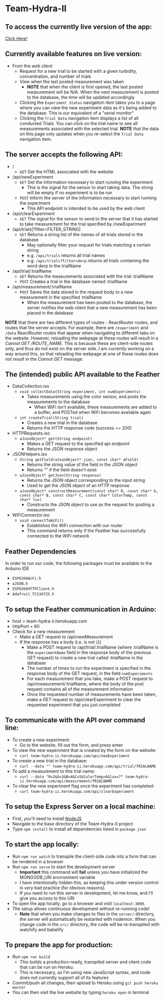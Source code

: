 # Team-Hydra-II

## To access the currently live version of the app:
[Click Here!](https://team-hydra-ii.herokuapp.com/)

## Currently available features on live version:

- From the _web client_
  - Request for a new trial to be started with a given turbidity, concentration, and number of trials
  - View when the last posted measurement was taken
    - __NOTE__ that when the client is first opened, the last posted measurement will be N/A.  When the next measurement is posted to the database, the time will be updated accordingly
  - Clicking the `Experiment Status` navigation item takes you to a page where you can view the new experiment data as it's being added to the database.  This is our equivalent of a "serial monitor"
  - Clicking the `Trial Data` navigation item displays a list of all conducted Trials.  You can click on the trial name to see all measurements associated with the selected trial. __NOTE__ that the data on this page only updates when you re-select the `Trial Data` navigation item.

## The server accepts the following API:
  - /
    - `GET` Get the HTML associated with the website
  - /api/newExperiment
    - `GET` Get the information necessary to start running the experiment
      - This is the signal for the sensor to start taking data.  The string will be empty if no experiment is to be run
    - `POST` Inform the server of the information necessary to start running the experiment
      - This API endpoint is intended to be used by the web client
  - /api/clearExperiment
    - `GET` The signal for the sensor to send to the server that it has started to take measurement for the trial specified by /newExperiment
  - /api/trials[?filter=FILTER_STRING]
    - `GET` Returns a string list of the names of all trials stored in the database
      - May optionally filter your request for trials matching a certain string
      - e.g. `/api/trials` returns all trial names
      - e.g. `/api/trials?filter=derp` returns all trials containing the word derp in the trialName
  - /api/trial/:trialName
    - `GET` Returns the measurements associated with the trial :trialName
    - `POST` Creates a trial in the database named :trialName
  - /api/measurement/:trialName
    - `POST` Saves the data stored in the request body to a new measurement in the specified :trialName
      - When the measurement has been posted to the database, the server notifies the web client that a new measurement has been placed in the database

__NOTE__ that there are two different types of routes - ReactRouter routes, and routes that the server accepts.  For example, there are `/experiment` and `/data` ReactRouter routes that appear when navigating to different tabs on the website. However, reloading the webpage at these routes will result in a _Cannot GET /ROUTE_NAME_.  This is because these are client-side routes only, and thus do not exist on the server side.  I am currently working on a way around this, so that reloading the webpage at one of these routes does not result in the _Cannot GET_ message.

## The (intended) public API available to the Feather

- DataCollection.iso
  - `void collectData(String experiment, int numExperiments)`
    - Takes measurements using the color sensor, and posts the measurements to the database
      - When WiFi isn't available, these measurements are added to a buffer, and POSTed when WiFi becomes available again
  - `int createTrial(String trial)`
    - Creates a new trial in the database
    - Returns the HTTP response code (success == 200)
- HTTPRequests.iso
  - `aJsonObject* get(String endpoint)`
    - Makes a GET request to the specified api endpoint
    - Returns the JSON response object
- JSONHelpers.iso
  - `String getField(aJsonObject* json, const char* aField)`
    - Returns the string value of the field in the JSON object
    - Returns "" if the field doesn't exist
  - `aJsonObject* getJson(String response)`
    - Returns the JSON object corresponding to the input string
    - Used to get the JSON object of an HTTP response
  - `aJsonObject* constructMeasurement(const char* R, const char* G, const char* B, const char* C, const char* ColorTemp, const char* lux)`
    - Constructs the JSON object to use as the request for posting a measurement
- WiFiConnector.iso
  - `void connectToWiFi()`
    - Establishes the WiFi connection with our router
    - This command returns only if the Feather has successfully connected to the WiFi network
    
## Feather Dependencies

In order to run our code, the following packages must be available to the Arduino IDE

- `ESP8266WiFi.h`
- `aJSON.h`
- `ESP8266HTTPClient.h`
- `Adafruit_TCS34725.h`

## To setup the Feather communication in Arduino:

- host = team-hydra-ii.herokuapp.com
- httpPort = 80
- Check for a new measurement
  - Make a GET request to /api/newMeasurement
  - If the response has a body (i.e. is not {})
    - Make a POST request to /api/trial/:trialName (where :trialName is the `experimentName` field in the response body of the previous GET request) to create a new trial called :trialName in the database
    - The number of times to run the experiment is specified in the response body of the GET request, in the field `numExperiments`
    - For each measurement that you take, make a POST request to /api/measurement/:trialName, where the body of the post request contains all of the measurement information
    - Once the requested number of measurements have been taken, make a GET request to /api/clearExperiment to clear the requested experiment that you just completed
    
## To communicate with the API over command line:

- To create a new experiment:
  - Go to the website, fill out the form, and press enter
- To view the new experiment that is created by the form on the website:
  - `curl team-hydra-ii.herokuapp.com/api/newExperiment`
- To create a new trial in the database:
  - `curl --data "" team-hydra-ii.herokuapp.com/api/trial/TRIALNAME`
- To add a measurement to this trial name:
  - `curl --data "R=2&G=3&B=4&C=5&ColorTemp=6&lux=7" team-hydra-ii.herokuapp.com/api/measurement/TRIALNAME`
- To clear the new experiment flag once the experiment has completed:
  - `curl team-hydra-ii.herokuapp.com/api/clearExperiment`

## To setup the Express Server on a local machine:

- First, you'll need to install [NodeJS](https://nodejs.org/en/)
- Navigate to the base directory of the Team-Hydra-II project
- Type `npm install` to install all dependencies listed in `package.json`

## To start the app locally:

- Run `npm run watch` to transpile the client-side code into a form that can be rendered in a browser
- Run `npm run serve` to start the development server
  - **Important** this command will __fail__ unless you have initialized the MONGODB_URI environment variable
  - I have intentionally hidden this, as keeping this under version control is *very* bad practice (for obvious reasons).
  - If you need to run this server in development, let me know, and I'll give you access to this URI
- To open the app locally, go to a browser and visit `localhost:3000`.
- The setup allows continuous development without re-running code!
  - __Note__ that when you make changes to files in the `server/` directory, the server will automatically be restarted with nodemon.   When you change code in the `src/` directory, the code will be re-transpiled with watchify and babelify

## To prepare the app for production:
- Run `npm run build`
  - This builds a production-ready, transpiled server and client code that can be run on Heroku. 
  - This is necessary, as I'm using new JavaScript syntax, and node does not currently support all of its features
- Commit/push all changes, then upload to Heroku using `git push heroku master`
- You can then visit the live website by typing `heroku open` in terminal
